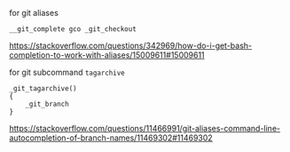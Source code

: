 for git aliases

`__git_complete gco _git_checkout`

https://stackoverflow.com/questions/342969/how-do-i-get-bash-completion-to-work-with-aliases/15009611#15009611

for git subcommand `tagarchive`

```
_git_tagarchive() 
{
    _git_branch
}
```

https://stackoverflow.com/questions/11466991/git-aliases-command-line-autocompletion-of-branch-names/11469302#11469302
